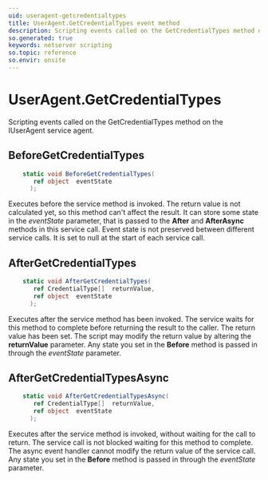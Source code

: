 ```yaml
---
uid: useragent-getcredentialtypes
title: UserAgent.GetCredentialTypes event method
description: Scripting events called on the GetCredentialTypes method on the UserAgent service agent.
so.generated: true
keywords: netserver scripting
so.topic: reference
so.envir: onsite
---
```

# UserAgent.GetCredentialTypes

Scripting events called on the <see cref='M:IUserAgent.GetCredentialTypes'>GetCredentialTypes</see> method on the <see cref='IUserAgent'>IUserAgent</see>  service agent.

## BeforeGetCredentialTypes
```cs
    static void BeforeGetCredentialTypes(
       ref object  eventState
      );
```
Executes before the service method is invoked.
The return value is not calculated yet, so this method can't affect the result.
It can store some state in the *eventState* parameter, that is passed to the **After** and **AfterAsync** methods in this service call.
Event state is not preserved between different service calls. It is set to null at the start of each service call.
## AfterGetCredentialTypes
```cs
    static void AfterGetCredentialTypes(
       ref CredentialType[]  returnValue,
       ref object  eventState
      );
```
Executes after the service method has been invoked. The service waits for this method to complete before returning the result to the caller.
The return value has been set. The script may modify the return value by altering the **returnValue** parameter.
Any state you set in the **Before** method is passed in through the *eventState* parameter.
## AfterGetCredentialTypesAsync
```cs
    static void AfterGetCredentialTypesAsync(
       ref CredentialType[]  returnValue,
       ref object  eventState
      );
```
Executes after the service method is invoked, without waiting for the call to return.
The service call is not blocked waiting for this method to complete.
The async event handler cannot modify the return value of the service call.
Any state you set in the **Before** method is passed in through the *eventState* parameter.

